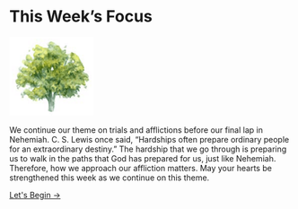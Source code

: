 # This Week’s Focus

<img src="/assets/img/tree.png" style="width: 150px">

We continue our theme on trials and afflictions before our final lap in Nehemiah. C. S. Lewis once said, “Hardships often prepare ordinary people for an extraordinary destiny.” The hardship that we go through is preparing us to walk in the paths that God has prepared for us, just like Nehemiah. Therefore, how we approach our affliction matters. May your hearts be strengthened this week as we continue on this theme.

<a href="monday" class="text-center nav-link action-button">
  Let's Begin →
</a>